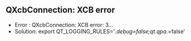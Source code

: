 ## QXcbConnection: XCB error

-   Error : QXcbConnection: XCB error: 3...
-   Solution: export QT_LOGGING_RULES='_.debug=false;qt.qpa._=false'